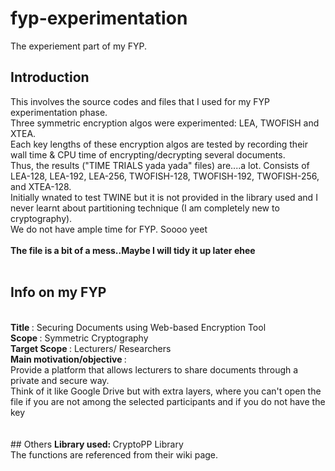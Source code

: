 # fyp-experimentation
The experiement part of my FYP. 

## Introduction
This involves the source codes and files that I used for my FYP experimentation phase. <br> 
Three symmetric encryption algos were experimented: LEA, TWOFISH and XTEA.
<br> Each key lengths of these encryption algos are tested by recording their wall time & CPU time of encrypting/decrypting several documents.
<br> Thus, the results ("TIME TRIALS yada yada" files) are....a lot. Consists of LEA-128, LEA-192, LEA-256, TWOFISH-128, TWOFISH-192, TWOFISH-256, and XTEA-128.
<br> Initially wnated to test TWINE but it is not provided in the library used and I never learnt about partitioning technique (I am completely new to cryptography). 
<br> We do not have ample time for FYP. Soooo yeet <br>
<br>
<b> The file is a bit of a mess..Maybe I will tidy it up later ehee </b>
<br><br>
## Info on my FYP
<br>
<b> Title </b> : Securing Documents using Web-based Encryption Tool<br>
<b> Scope </b> : Symmetric Cryptography <br>
<b> Target Scope </b> : Lecturers/ Researchers<br>
<b> Main motivation/objective </b> : <br> Provide a platform that allows lecturers to share documents through a private and secure way. 
<br> Think of it like Google Drive but with extra layers, where you can't open the file if you are not among the selected participants and
if you do not have the key<br>
<br><br>
## Others
<b> Library used: </b> CryptoPP Library 
<br> The functions are referenced from their wiki page.
